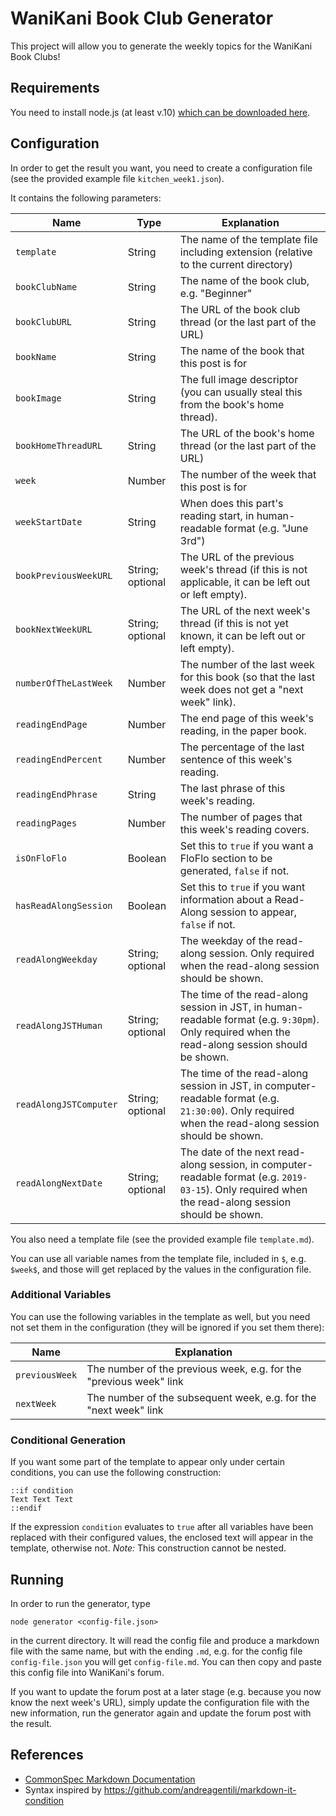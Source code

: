 # WaniKani Book Club Generator

This project will allow you to generate the weekly topics for the WaniKani Book Clubs!

## Requirements

You need to install node.js (at least v.10) [which can be downloaded here](https://nodejs.org/en/download/).

## Configuration

In order to get the result you want, you need to create a configuration file (see the provided example file `kitchen_week1.json`).

It contains the following parameters:

|Name|Type|Explanation|
|----|----|-----------|
|`template`|String|The name of the template file including extension (relative to the current directory)|
|`bookClubName`|String|The name of the book club, e.g. "Beginner"|
|`bookClubURL`|String|The URL of the book club thread (or the last part of the URL)|
|`bookName`|String|The name of the book that this post is for|
|`bookImage`|String|The full image descriptor (you can usually steal this from the book's home thread).|
|`bookHomeThreadURL`|String|The URL of the book's home thread (or the last part of the URL)|
|`week`|Number|The number of the week that this post is for|
|`weekStartDate`|String|When does this part's reading start, in human-readable format (e.g. "June 3rd")|
|`bookPreviousWeekURL`|String; optional|The URL of the previous week's thread (if this is not applicable, it can be left out or left empty).|
|`bookNextWeekURL`|String; optional|The URL of the next week's thread (if this is not yet known, it can be left out or left empty).|
|`numberOfTheLastWeek`|Number|The number of the last week for this book (so that the last week does not get a "next week" link).|
|`readingEndPage`|Number|The end page of this week's reading, in the paper book.| 
|`readingEndPercent`|Number|The percentage of the last sentence of this week's reading.| 
|`readingEndPhrase`|String|The last phrase of this week's reading.| 
|`readingPages`|Number|The number of pages that this week's reading covers.| 
|`isOnFloFlo`|Boolean|Set this to `true` if you want a FloFlo section to be generated, `false` if not.|
|`hasReadAlongSession`|Boolean|Set this to `true` if you want information about a Read-Along session to appear, `false` if not.|
|`readAlongWeekday`|String; optional|The weekday of the read-along session. Only required when the read-along session should be shown.|
|`readAlongJSTHuman`|String; optional|The time of the read-along session in JST, in human-readable format (e.g. `9:30pm`). Only required when the read-along session should be shown.|
|`readAlongJSTComputer`|String; optional|The time of the read-along session in JST, in computer-readable format (e.g. `21:30:00`). Only required when the read-along session should be shown.|
|`readAlongNextDate`|String; optional|The date of the next read-along session, in computer-readable format (e.g. `2019-03-15`). Only required when the read-along session should be shown.|


You also need a template file (see the provided example file `template.md`).

You can use all variable names from the template file, included in `$`, e.g. `$week$`, and
those will get replaced by the values in the configuration file.

### Additional Variables

You can use the following variables in the template as well, but you need not set them in the configuration
(they will be ignored if you set them there):

|Name|Explanation|
|----|-----------|
|`previousWeek`|The number of the previous week, e.g. for the "previous week" link|
|`nextWeek`|The number of the subsequent week, e.g. for the "next week" link|

### Conditional Generation

If you want some part of the template to appear only under certain conditions, you can use the following construction:

```
::if condition
Text Text Text
::endif
```

If the expression `condition` evaluates to `true` after all variables have been replaced with their configured values,
the enclosed text will appear in the template, otherwise not.
*Note:* This construction cannot be nested.

## Running

In order to run the generator, type

`node generator <config-file.json>`

in the current directory. It will read the config file and produce a markdown file
with the same name, but with the ending `.md`, e.g. for the config file `config-file.json` you will get `config-file.md`.
You can then copy and paste this config file into WaniKani's forum.

If you want to update the forum post at a later stage (e.g. because you now know the next week's URL),
simply update the configuration file with the new information, run the generator again and update the
forum post with the result.


## References

* [CommonSpec Markdown Documentation](https://spec.commonmark.org/0.29/)
* Syntax inspired by https://github.com/andreagentili/markdown-it-condition

